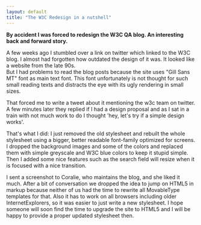 ```yaml
---
layout: default
title: "The W3C Redesign in a nutshell"
---
```


**By accident I was forced to redesign the W3C QA blog. An interesting back and forward story.**

A few weeks ago I stumbled over a link on twitter which linked to the W3C blog. I almost had forgotten how outdated the design of it was. It looked like a website from the late 90s.  
But I had problems to read the blog posts because the site uses "Gill Sans MT" font as main text font. This font unfortunately is not thought for such small reading texts and distracts the eye with its ugly rendering in small sizes.

That forced me to write a tweet about it mentioning the w3c team on twitter. A few minutes later they replied if I had a design proposal and as I sat in a train with not much work to do I thought 'hey, let's try if a simple design works'.

That's what I did: I just removed the old stylesheet and rebuilt the whole stylesheet using a bigger, better readable font-family optimized for screens. I dropped the background images and some of the colors and replaced them with simple greyscale and W3C blue colors to keep it stupid simple.  
Then I added some nice features such as the search field will resize when it is focused with a nice transition.

I sent a screenshot to Coralie, who maintains the blog, and she liked it much. After a bit of conversation we dropped the idea to jump on HTML5 in markup because neither of us had the time to rewrite all MovableType templates for that. Also it has to work on all browsers including older InternetExplorers, so it was easier to just write a new stylesheet. I hope someone will soon find the time to upgrade the site to HTML5 and I will be happy to provide a proper updated stylesheet then.

